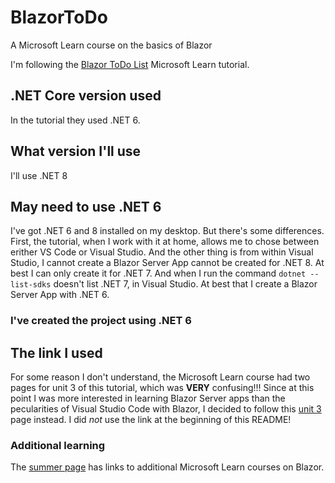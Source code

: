 # BlazorToDo
A Microsoft Learn course on the basics of Blazor

I'm following the [Blazor ToDo List](https://learn.microsoft.com/en-us/training/modules/build-blazor-webassembly-visual-studio-code/?WT.mc_id=dotnet-35129-website) Microsoft Learn tutorial.

## .NET Core version used
In the tutorial they used .NET 6. 

## What version I'll use
I'll use .NET 8

## May need to use .NET 6
I've got .NET 6 and 8 installed on my desktop. But there's some differences. First, the tutorial, when I work with it at home, allows me to chose between erither VS Code or Visual Studio. And the other thing is from within Visual Studio, I cannot create a Blazor Server App cannot be created for .NET 8. At best I can only create it for .NET 7. And when I run the command `dotnet --list-sdks` doesn't list .NET 7, in Visual Studio. At best that I create a Blazor Server App with .NET 6.

### I've created the project using .NET 6

## The link I used
For some reason I don't understand, the Microsoft Learn course had two pages for unit 3 of this tutorial, which was **VERY** confusing!!! 
Since at this point I was more interested in learning Blazor Server apps than the pecularities of Visual Studio Code with Blazor, I decided to follow
this [unit 3](https://learn.microsoft.com/en-us/training/modules/build-blazor-webassembly-visual-studio-code/3-exercise-configure-enviromnent?pivots=vstudio) page instead.
I did *not* use the link at the beginning of this README!

### Additional learning
The [summer page](https://learn.microsoft.com/en-us/training/modules/build-blazor-webassembly-visual-studio-code/8-summary) has links to additional Microsoft Learn courses on Blazor.